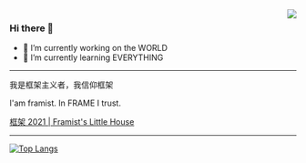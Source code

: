 <img align="right" src="https://github-readme-stats.vercel.app/api?username=arttnba3&show_icons=true&icon_color=CE1D2D&text_color=718096&bg_color=ffffff&hide_title=true" />


### Hi there 👋


- 🔭 I’m currently working on the WORLD
- 🌱 I’m currently learning EVERYTHING

---

我是框架主义者，我信仰框架

I'am framist. In FRAME I trust.

[框架 2021 | Framist's Little House](https://framist.github.io/2021/08/29/框架2021/)

---

[![Top Langs](https://github-readme-stats.vercel.app/api/top-langs/?username=framist&layout=compact)]()

<!--
**framist/framist** is a ✨ _special_ ✨ repository because its `README.md` (this file) appears on your GitHub profile.

Here are some ideas to get you started:

- 🔭 I’m currently working on ...
- 🌱 I’m currently learning ...
- 👯 I’m looking to collaborate on ...
- 🤔 I’m looking for help with ...
- 💬 Ask me about ...
- 📫 How to reach me: ...
- 😄 Pronouns: ...
- ⚡ Fun fact: ...
-->

